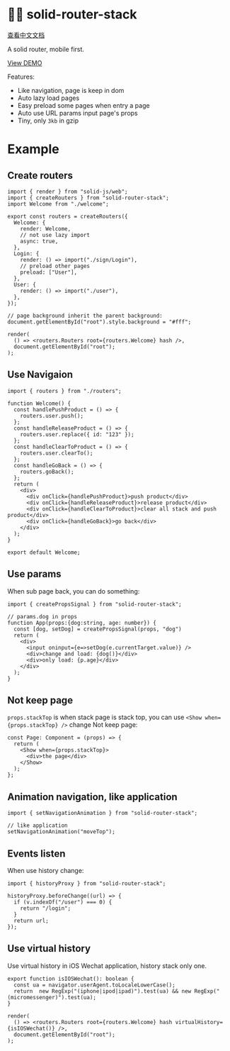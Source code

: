 # 🏂🏽 solid-router-stack

[查看中文文档](./README-CN.md)

A solid router, mobile first.

[View DEMO](https://solid-router-stack.gewulian.com)

Features:

- Like navigation, page is keep in dom
- Auto lazy load pages
- Easy preload some pages when entry a page
- Auto use URL params input page's props
- Tiny, only `3kb` in gzip

# Example

## Create routers

```tsx
import { render } from "solid-js/web";
import { createRouters } from "solid-router-stack";
import Welcome from "./welcome";

export const routers = createRouters({
  Welcome: {
    render: Welcome,
    // not use lazy import
    async: true,
  },
  Login: {
    render: () => import("./sign/Login"),
    // preload other pages
    preload: ["User"],
  },
  User: {
    render: () => import("./user"),
  },
});

// page background inherit the parent background:
document.getElementById("root").style.background = "#fff";

render(
  () => <routers.Routers root={routers.Welcome} hash />,
  document.getElementById("root");
);

```

## Use Navigaion

```tsx
import { routers } from "./routers";

function Welcome() {
  const handlePushProduct = () => {
    routers.user.push();
  };
  const handleReleaseProduct = () => {
    routers.user.replace({ id: "123" });
  };
  const handleClearToProduct = () => {
    routers.user.clearTo();
  };
  const handleGoBack = () => {
    routers.goBack();
  };
  return (
    <div>
      <div onClick={handlePushProduct}>push product</div>
      <div onClick={handleReleaseProduct}>release product</div>
      <div onClick={handleClearToProduct}>clear all stack and push product</div>
      <div onClick={handleGoBack}>go back</div>
    </div>
  );
}

export default Welcome;
```

## Use params

When sub page back, you can do something:


```tsx
import { createPropsSignal } from "solid-router-stack";

// params.dog in props
function App(props:{dog:string, age: number}) {
  const [dog, setDog] = createPropsSignal(props, "dog")
  return (
    <div>
      <input oninput={e=>setDog(e.currentTarget.value)} />
      <div>change and load: {dog()}</div>
      <div>only load: {p.age}</div>
    </div>
  );
}
```


## Not keep page

`props.stackTop` is when stack page is stack top, you can use `<Show when={props.stackTop} />` change Not keep page:

```tsx
const Page: Component = (props) => {
  return (
    <Show when={props.stackTop}>
      <div>the page</div>
    </Show>
  );
};
```

## Animation navigation, like application

```tsx
import { setNavigationAnimation } from "solid-router-stack";

// like application
setNavigationAnimation("moveTop");
```

## Events listen

When use history change:

```tsx
import { historyProxy } from "solid-router-stack";

historyProxy.beforeChange((url) => {
  if (v.indexOf("/user") === 0) {
    return "/login";
  }
  return url;
});
```


## Use virtual history

Use virtual history in iOS Wechat application, history stack only one.

```tsx
export function isIOSWechat(): boolean {
  const ua = navigator.userAgent.toLocaleLowerCase();
  return  new RegExp("(iphone|ipod|ipad)").test(ua) && new RegExp("(micromessenger)").test(ua);
}

render(
  () => <routers.Routers root={routers.Welcome} hash virtualHistory={isIOSWechat()} />,
  document.getElementById("root");
);
```